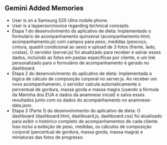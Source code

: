 ## Gemini Added Memories
- User is on a Samsung S25 Ultra mobile phone.
- User is a layperson/novice regarding technical concepts.
- Etapa 1 do desenvolvimento do aplicativo de dieta: Implementado o formulário de acompanhamento quinzenal (acompanhamento.html, acompanhamento.js) com campos para peso, medidas (pescoço, cintura, quadril condicional ao sexo) e upload de 3 fotos (frente, lado, costas). O servidor (server.js) foi atualizado para receber e salvar esses dados, incluindo as fotos em pastas específicas por cliente, e um link personalizado para o formulário de acompanhamento é gerado no dashboard.
- Etapa 2 do desenvolvimento do aplicativo de dieta: Implementada a lógica de cálculo de composição corporal no server.js. Ao receber um novo acompanhamento, o servidor calcula automaticamente o percentual de gordura, massa gorda e massa magra (usando a fórmula da Marinha dos EUA e dados da anamnese inicial) e salva esses resultados junto com os dados do acompanhamento no anamnese-data.json.
- Etapa 3 (Parte 1) do desenvolvimento do aplicativo de dieta: O dashboard (dashboard.html, dashboard.js, dashboard.css) foi atualizado para exibir o histórico completo de acompanhamentos de cada cliente. Isso inclui a exibição de peso, medidas, os cálculos de composição corporal (percentual de gordura, massa gorda, massa magra) e miniaturas das fotos de progresso.

